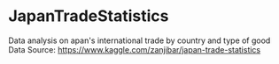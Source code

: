 # JapanTradeStatistics

Data analysis on apan's international trade by country and type of good <br>
Data Source: https://www.kaggle.com/zanjibar/japan-trade-statistics
